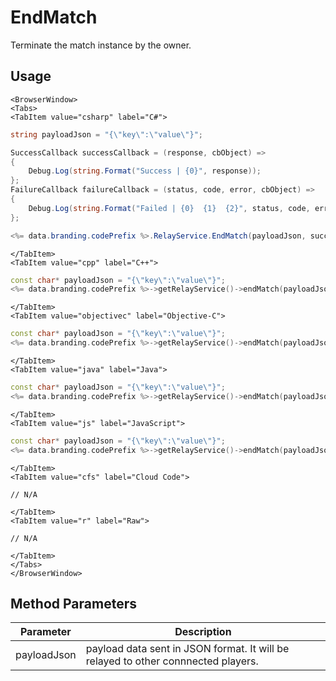 # EndMatch

Terminate the match instance by the owner.

## Usage

```mdx-code-block
<BrowserWindow>
<Tabs>
<TabItem value="csharp" label="C#">
```

```csharp
string payloadJson = "{\"key\":\"value\"}";

SuccessCallback successCallback = (response, cbObject) =>
{
    Debug.Log(string.Format("Success | {0}", response));
};
FailureCallback failureCallback = (status, code, error, cbObject) =>
{
    Debug.Log(string.Format("Failed | {0}  {1}  {2}", status, code, error));
};

<%= data.branding.codePrefix %>.RelayService.EndMatch(payloadJson, successCallback, failureCallback);
```

```mdx-code-block
</TabItem>
<TabItem value="cpp" label="C++">
```

```cpp
const char* payloadJson = "{\"key\":\"value\"}";
<%= data.branding.codePrefix %>->getRelayService()->endMatch(payloadJson, this);
```

```mdx-code-block
</TabItem>
<TabItem value="objectivec" label="Objective-C">
```

```cpp
const char* payloadJson = "{\"key\":\"value\"}";
<%= data.branding.codePrefix %>->getRelayService()->endMatch(payloadJson, this);
```

```mdx-code-block
</TabItem>
<TabItem value="java" label="Java">
```

```cpp
const char* payloadJson = "{\"key\":\"value\"}";
<%= data.branding.codePrefix %>->getRelayService()->endMatch(payloadJson, this);
```

```mdx-code-block
</TabItem>
<TabItem value="js" label="JavaScript">
```

```cpp
const char* payloadJson = "{\"key\":\"value\"}";
<%= data.branding.codePrefix %>->getRelayService()->endMatch(payloadJson, this);
```

```mdx-code-block
</TabItem>
<TabItem value="cfs" label="Cloud Code">
```

```cfscript
// N/A
```

```mdx-code-block
</TabItem>
<TabItem value="r" label="Raw">
```

```cfscript
// N/A
```

```mdx-code-block
</TabItem>
</Tabs>
</BrowserWindow>
```

## Method Parameters
Parameter | Description
--------- | -----------
payloadJson | payload data sent in JSON format. It will be relayed to other connnected players.


